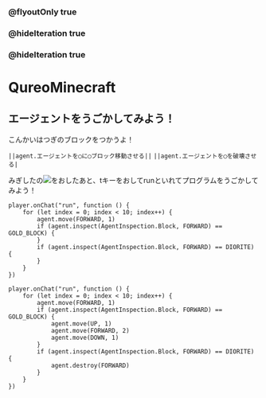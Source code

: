 ### @flyoutOnly true
### @hideIteration true
### @hideIteration true
# QureoMinecraft

## エージェントをうごかしてみよう！

こんかいはつぎのブロックをつかうよ！

``||agent.エージェントを◯に◯ブロック移動させる||``
``||agent.エージェントを◯を破壊させる|``


みぎしたの![](https://raw.githubusercontent.com/camp-minecraft/TechkidsCampTutorial/master/images/playbutton.png)をおしたあと、tキーをおしてrunといれてプログラムをうごかしてみよう！

```template
player.onChat("run", function () {
    for (let index = 0; index < 10; index++) {
        agent.move(FORWARD, 1)
        if (agent.inspect(AgentInspection.Block, FORWARD) == GOLD_BLOCK) {
        }
        if (agent.inspect(AgentInspection.Block, FORWARD) == DIORITE) {
        }
    }
})
```
```ghost
player.onChat("run", function () {
    for (let index = 0; index < 10; index++) {
        agent.move(FORWARD, 1)
        if (agent.inspect(AgentInspection.Block, FORWARD) == GOLD_BLOCK) {
            agent.move(UP, 1)
            agent.move(FORWARD, 2)
            agent.move(DOWN, 1)
        }
        if (agent.inspect(AgentInspection.Block, FORWARD) == DIORITE) {
            agent.destroy(FORWARD)
        }
    }
})

```